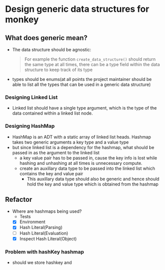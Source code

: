 # Design generic data structures for monkey

## What does generic mean?

- The data structure should be agnostic:
  > For example the function `create_data_structure()` should return the same
  > type at all times, there can be a type field within the data structure to keep
  > track of its type
- types should be enums(at all points the project maintainer should be able to
  list all the types that can be used in a generic data structure)

### Designing Linked List

- Linked list should have a single type argument, which is the type of the data
  contained within a linked list node.

### Designing HashMap

- HashMap is an ADT with a static array of linked list heads. Hashmap takes two
  generic arguments a key type and a value type
- but since linked list is a dependency for the hashmap, what should be passed
  in as the argument to the linked list
  - a key value pair has to be passed in, cause the key info is lost while hashing
    and unhashing at all times is unnecessary compute.
  - create an auxillary data type to be passed into the linked list which contains
    the key and value pair
    - This auxillary data type should also be generic and hence should hold the key
      and value type which is obtained from the hashmap

## Refactor

- Where are hashmaps being used?
  - Tests
  - [x] Environment
  - [x] Hash Literal(Parsing)
  - [ ] Hash Literal(Evaluation)
  - [x] Inspect Hash Literal(Object)

### Problem with hashKey hashmap

- should we store hashkey and
